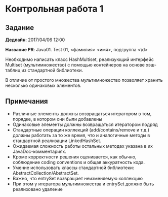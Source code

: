 # Контрольная работа 1

## Задание

**Дедлайн**: 2017/04/06 12:00

**Название PR**: Java01. Test 01, <фамилия> <имя>, подгруппа <\d>

Необходимо написать класс HashMultiset, реализующий интерфейс Multiset (мультимножество)
с помощью контейнеров на основе хэш-таблиц из стандартной библиотеки.

В отличие от простого множества мультимножество позволяет хранить несколько одинаковых элементов.

## Примечания

- Различные элементы должны возвращаться итератором в том, порядке, в котором они были добавлены
- Одинаковые элементы должны возвращаться итератором подряд
- Стандартные операции коллекций (add/contains/remove и т.д.) должны работать за то же время,
 что и аналогичные методы в стандартной реализации LinkedHashSet.
- Ожидаемая сложность работы остальных методах указана в их JavaDoc-комментариях.
- Кроме корректности решения оценивается, как обычно, соблюдение coding conventions и общая аккуратность кода.
- Умение использовать классы стандартной библиотеки: AbstractCollection/AbstractSet.
- Важно, что entrySet возвращает неизменяемую коллекцию
- При этом у итератора мультимножества и entrySet должно быть реализовано удаление
